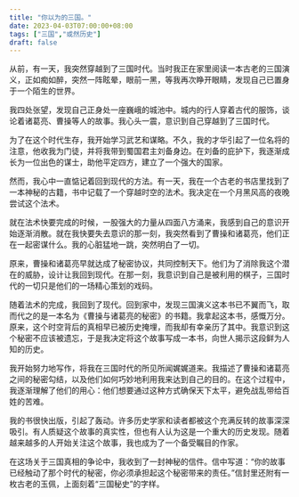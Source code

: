 ```yaml
---
title: "你以为的三国。"
date: 2023-04-03T07:00:00+08:00
tags: ["三国","或然历史"]
draft: false
---
```


从前，有一天，我突然穿越到了三国时代。当时我正在家里阅读一本古老的三国演义，正如痴如醉，突然一阵眩晕，眼前一黑，等我再次睁开眼睛，发现自己已置身于一个陌生的世界。

我四处张望，发现自己正身处一座巍峨的城池中。城内的行人穿着古代的服饰，谈论着诸葛亮、曹操等人的故事。我心头一震，意识到自己穿越到了三国时代。

为了在这个时代生存，我开始学习武艺和谋略。不久，我的才华引起了一位名将的注意，他收我为门徒，并将我带到蜀国君主刘备身边。在刘备的庇护下，我逐渐成长为一位出色的谋士，助他平定四方，建立了一个强大的国家。

然而，我心中一直惦记着回到现代的方法。有一天，我在一个古老的书店里找到了一本神秘的古籍，书中记载了一个穿越时空的法术。我决定在一个月黑风高的夜晚尝试这个法术。

就在法术快要完成的时候，一股强大的力量从四面八方涌来，我感到自己的意识开始逐渐消散。就在我快要失去意识的那一刻，我突然看到了曹操和诸葛亮，他们正在一起密谋什么。我的心脏猛地一跳，突然明白了一切。

原来，曹操和诸葛亮早就达成了秘密协议，共同控制天下。他们为了消除我这个潜在的威胁，设计让我回到现代。在那一刻，我意识到自己是被利用的棋子，三国时代的一切只是他们的一场精心策划的戏码。

随着法术的完成，我回到了现代。回到家中，发现三国演义这本书已不翼而飞，取而代之的是一本名为《曹操与诸葛亮的秘密》的书籍。我拿起这本书，感慨万分。原来，这个时空背后的真相早已被历史掩埋，而我却有幸亲历了其中。我意识到这个秘密不应该被遗忘，于是我决定将这个故事写成一本书，向世人揭示这段鲜为人知的历史。

我开始努力地写作，将我在三国时代的所见所闻娓娓道来。我描述了曹操和诸葛亮之间的秘密勾结，以及他们如何巧妙地利用我来达到自己的目的。在这个过程中，我逐渐理解了他们的用心：他们想要通过这种方式确保天下太平，避免战乱带给百姓的苦难。

我的书很快出版，引起了轰动。许多历史学家和读者都被这个充满反转的故事深深吸引。有人质疑这个故事的真实性，但也有人认为这是一个重大的历史发现。随着越来越多的人开始关注这个故事，我也成为了一个备受瞩目的作家。

在这场关于三国真相的争论中，我收到了一封神秘的信件。信中写道：“你的故事已经触动了那个时代的秘密，你必须承担起这个秘密带来的责任。”信封里还附有一枚古老的玉佩，上面刻着“三国秘史”的字样。